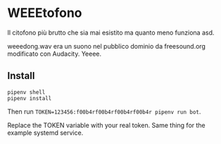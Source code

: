 # WEEEtofono

Il citofono più brutto che sia mai esistito ma quanto meno funziona asd.

weeedong.wav era un suono nel pubblico dominio da freesound.org modificato con Audacity. Yeeee.

## Install

```
pipenv shell
pipenv install
```

Then run `TOKEN=123456:f00b4rf00b4rf00b4rf00b4r pipenv run bot`.

Replace the TOKEN variable with your real token. Same thing for the example systemd service.
